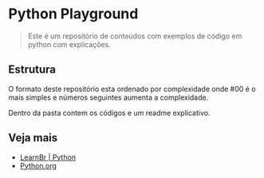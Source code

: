 # Python Playground

> Este é um repositório de conteúdos com exemplos de código em python com explicações.

## Estrutura

O formato deste repositório esta ordenado por complexidade onde #00 é o mais simples e números seguintes aumenta a complexidade.

Dentro da pasta contem os códigos e um readme explicativo.


## Veja mais

- [LearnBr | Python](https://github.com/learnbr/python)
- [Python.org](https://www.python.org/)



